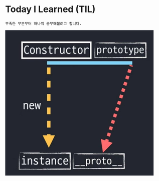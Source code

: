 # Today I Learned (TIL)
```
부족한 부분부터 하나씩 공부해볼려고 합니다.
```

![q](https://github.com/Kim-Tae-Hyeong/TIL/blob/inflearn-study/study/img/prototype_1.png)
